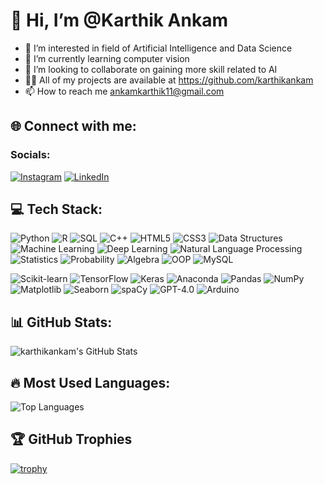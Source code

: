    # 👋 Hi, I’m @Karthik Ankam
- 👀 I’m interested in field of Artificial Intelligence and Data Science
- 🌱 I’m currently learning computer vision
- 💞️ I’m looking to collaborate on gaining more skill related to AI
- 👨‍💻 All of my projects are available at https://github.com/karthikankam
- 📫 How to reach me ankamkarthik11@gmail.com

<!---
karthikankam/karthikankam is a ✨ special ✨ repository because its `README.md` (this file) appears on your GitHub profile.
You can click the Preview link to take a look at your changes.
--->
## 🌐 Connect with me:

### Socials:

[![Instagram](https://img.shields.io/badge/Instagram-E4405F?style=for-the-badge&logo=instagram&logoColor=white)](https://instagram.com/karthik_ankam_99)
[![LinkedIn](https://img.shields.io/badge/LinkedIn-0A66C2?style=for-the-badge&logo=linkedin&logoColor=white)](https://www.linkedin.com/in/karthik-ankam-16315529a/)

## 💻 Tech Stack:

![Python](https://img.shields.io/badge/Python-3776AB?style=for-the-badge&logo=python&logoColor=white)
![R](https://img.shields.io/badge/R-276DC3?style=for-the-badge&logo=r&logoColor=white)
![SQL](https://img.shields.io/badge/SQL-4479A1?style=for-the-badge&logo=postgresql&logoColor=white)
![C++](https://img.shields.io/badge/C++-00599C?style=for-the-badge&logo=c%2B%2B&logoColor=white)
![HTML5](https://img.shields.io/badge/HTML5-E34F26?style=for-the-badge&logo=html5&logoColor=white)
![CSS3](https://img.shields.io/badge/CSS3-1572B6?style=for-the-badge&logo=css3&logoColor=white)
![Data Structures](https://img.shields.io/badge/Data%20Structures-ff8c00?style=for-the-badge)
![Machine Learning](https://img.shields.io/badge/Machine%20Learning-f89c1c?style=for-the-badge)
![Deep Learning](https://img.shields.io/badge/Deep%20Learning-DC143C?style=for-the-badge)
![Natural Language Processing](https://img.shields.io/badge/NaturalLanguageProcessing-4285F4?style=for-the-badge)
![Statistics](https://img.shields.io/badge/Statistics-8A2BE2?style=for-the-badge)
![Probability](https://img.shields.io/badge/Probability-BA55D3?style=for-the-badge)
![Algebra](https://img.shields.io/badge/Algebra-9370DB?style=for-the-badge)
![OOP](https://img.shields.io/badge/OOP-20B2AA?style=for-the-badge)
![MySQL](https://img.shields.io/badge/MySQL-4479A1?style=for-the-badge&logo=mysql&logoColor=white)



![Scikit-learn](https://img.shields.io/badge/scikit--learn-F7931E?style=for-the-badge&logo=scikit-learn&logoColor=white)
![TensorFlow](https://img.shields.io/badge/TensorFlow-FF6F00?style=for-the-badge&logo=tensorflow&logoColor=white)
![Keras](https://img.shields.io/badge/Keras-D00000?style=for-the-badge&logo=keras&logoColor=white)
![Anaconda](https://img.shields.io/badge/Anaconda-44A833?style=for-the-badge&logo=anaconda&logoColor=white)
![Pandas](https://img.shields.io/badge/Pandas-150458?style=for-the-badge&logo=pandas&logoColor=white)
![NumPy](https://img.shields.io/badge/Numpy-013243?style=for-the-badge&logo=numpy&logoColor=white)
![Matplotlib](https://img.shields.io/badge/Matplotlib-11557C?style=for-the-badge&logo=matplotlib&logoColor=white)
![Seaborn](https://img.shields.io/badge/Seaborn-2E8B57?style=for-the-badge)
![spaCy](https://img.shields.io/badge/spaCy-09A3D5?style=for-the-badge)
![GPT-4.0](https://img.shields.io/badge/GPT--4.0-8A2BE2?style=for-the-badge)
![Arduino](https://img.shields.io/badge/Arduino-00979D?style=for-the-badge&logo=arduino&logoColor=white)


## 📊 GitHub Stats:

![karthikankam's GitHub Stats](https://github-readme-stats.vercel.app/api?username=karthikankam&show_icons=true&count_private=true&theme=dark)

## 🔥 Most Used Languages:

![Top Languages](https://github-readme-stats.vercel.app/api/top-langs/?username=karthikankam&layout=compact&theme=dark)


## 🏆 GitHub Trophies

[![trophy](https://github-profile-trophy.vercel.app/?username=karthikankam&theme=algolia)](https://github.com/ryo-ma/github-profile-trophy)

